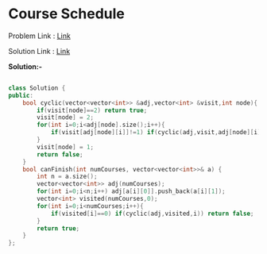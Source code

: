 
# Course Schedule

Problem Link : [Link](https://leetcode.com/problems/course-schedule/description/)

Solution Link : [Link](https://leetcode.com/problems/course-schedule/submissions/)

**Solution:-**
```C++

class Solution {
public:
    bool cyclic(vector<vector<int>> &adj,vector<int> &visit,int node){
        if(visit[node]==2) return true;
        visit[node] = 2;
        for(int i=0;i<adj[node].size();i++){
            if(visit[adj[node][i]]!=1) if(cyclic(adj,visit,adj[node][i])) return true;
        }
        visit[node] = 1;
        return false;
    }
    bool canFinish(int numCourses, vector<vector<int>>& a) {
        int n = a.size();
        vector<vector<int>> adj(numCourses);
        for(int i=0;i<n;i++) adj[a[i][0]].push_back(a[i][1]);
        vector<int> visited(numCourses,0);
        for(int i=0;i<numCourses;i++){
            if(visited[i]==0) if(cyclic(adj,visited,i)) return false;
        }
        return true;
    }
};

```
